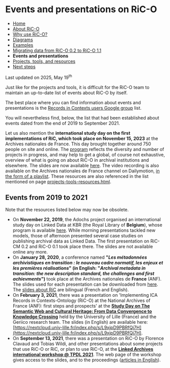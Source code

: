 # Events and presentations on RiC-O



* [Home](index.html)
* [About RiC-O](about.html)
* [Why use RiC-O?](why-use-RiC-O.html)
* [Diagrams](diagrams.html)
* [Examples](examples.html)
* [Migrating data from RiC-O 0.2 to RiC-O 1.1](migrating-data-from-RIC-O-v0.2-to-v1.0.html)
* **Events and presentations**
* [Projects, tools, and resources](projects-tools-resources.html)
* [Next steps](next-steps.html)



Last updated on 2025, May 19<sup>th</sup>


Just like for the projects and tools, it is difficult for the RiC-O team to maintain an up-to-date list of events about RiC-O by itself. 

The best place where you can find information about events and presentations is the [Records in Contexts users Google group](https://groups.google.com/g/Records_in_Contexts_users) list.

You will nevertheless find, below, the list that had been established about events dated from the end of 2019 to September 2021.

Let us also mention the **international study day on the first implementations of RiC, which took place on November 15, 2023** at the Archives nationales de France. This day brought together around 750 people on site and online. The [program](https://www.archives-nationales.culture.gouv.fr/documents/10157/294803/15112023_prog_records.pdf/) reflects the diversity and number of projects in progress, and may help to get a global, of course not exhaustive, overview of what is going on about RiC-O in archival institutions and elsewhere. The slides are now available [here](https://drive.google.com/drive/folders/1zywJxTuccDjSX-QUrYc4deACs_BTw9z8?usp=drive_link). The video recording is also available on the Archives nationales de France channel on Dailymotion, [in the form of a playlist](https://www.dailymotion.com/playlist/x86ajs). These resources are also referenced in the list mentioned on page [projects-tools-resources.html](projects-tools-resources.html).

## Events from 2019 to 2021

Note that the resources listed below may now be obsolete.

* On **November 22, 2019**, the Adochs project organised an international study day on Linked Data at KBR (the Royal Library of **Belgium**), whose program is available [here](https://www.kbr.be/en/agenda/linking-the-past/). While morning presentations tackled new models, those of afternoon presented several case studies on publishing archival data as Linked Data. The first presentation on RiC-CM 0.2 and RiC-O 0.1 took place there. The slides are not available online any more.
* On **January 28, 2020**, a conference named **"_Les métadonnées archivistiques en transition : le nouveau cadre normatif, les enjeux et les premières réalisations_" (in English: "_Archival metadata in transition: the new description standard, the challenges and first achievments_")** took place at the Archives nationales de **France** (ANF). The slides used for each presentation can be downloaded from [here](https://labarchiv.hypotheses.org/1495). The [slides about RiC](https://f.hypotheses.org/wp-content/blogs.dir/2167/files/2020/02/20200128_2_RecordsInContexts_englishVersionAdded1003.pdf) are bilingual (French and English). 
* On **February 3, 2021**, there was a presentation on 'Implementing ICA Records in Contexts-Ontology (RiC-O) at the National Archives of France (ANF): first steps and prospects' at the **[Study Day on The Semantic Web and Cultural Heritage: From Data Convergence to Knowledge Crossing](https://geriico.univ-lille.fr/detail-event/le-web-semantique-et-le-patrimoine-culturel-de-la-convergence-des-donnees-au-croisement-des-connaissances)** held by the University of Lille (France) and the Geriico research team. The slides (in English) are available here: [https://nextcloud.univ-lille.fr/index.php/s/L9xjpD9PBRfQj7H](https://nextcloud.univ-lille.fr/index.php/s/L9xjpD9PBRfQj7H).
* On **September 13, 2021**, there was a presentation on RiC-O by Florence Clavaud and Tobias Wildi, and other presentations about some projects that use RiC-O or RiC, or plan to use RiC-O, at the **[Linked Archives international workshop @ TPDL 2021](https://linkedarchives21.inesctec.pt/)**. The web page of the workshop gives access to the slides, and to the proceedings ([articles in English](https://drive.google.com/file/d/1mZoYjBCdjOqUZddgBRhWeEeDY-MHwjy8/view?usp=sharing)). 
